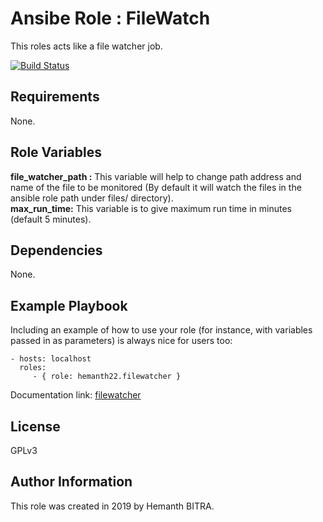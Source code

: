 Ansibe Role : FileWatch
=======================

This roles acts like a file watcher job.

[![Build Status](https://travis-ci.org/hemanth22/ansible-role-filewatcher.svg?branch=master)](https://travis-ci.org/hemanth22/ansible-role-filewatcher)

Requirements
------------

None.

Role Variables
--------------

**file_watcher_path :** This variable will help to change path address and name of the file to be monitored (By default it will watch the files in the ansible role path under files/ directory).  
**max_run_time:** This variable is to give maximum run time in minutes (default 5 minutes).  

Dependencies
------------

None.

Example Playbook
----------------

Including an example of how to use your role (for instance, with variables passed in as parameters) is always nice for users too:

    - hosts: localhost
      roles:
         - { role: hemanth22.filewatcher }

Documentation link: [filewatcher](https://github.com/hemanth22/ansible-role-filewatcher/wiki)  

License
-------

GPLv3

Author Information
------------------

This role was created in 2019 by Hemanth BITRA.
